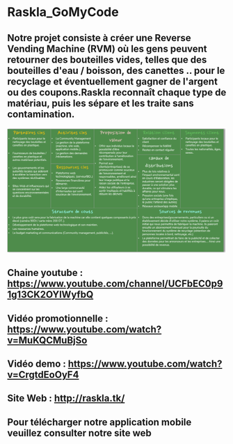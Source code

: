 # Raskla_GoMyCode

## Notre projet consiste à créer une Reverse Vending Machine (RVM) où les gens peuvent retourner des bouteilles vides, telles que des bouteilles d'eau / boisson, des canettes .. pour le recyclage et éventuellement gagner de l'argent ou des coupons.Raskla reconnaît chaque type de matériau, puis les sépare et les traite sans contamination.

![alt text](https://github.com/DaliAlaya/Raskla_GoMyCode/blob/master/BMC.png)

## Chaine youtube : https://www.youtube.com/channel/UCFbEC0p91g13CK2OYlWyfbQ

## Vidéo promotionnelle : https://www.youtube.com/watch?v=MuKQCMuBjSo

## Vidéo demo : https://www.youtube.com/watch?v=CrgtdEoOyF4

## Site Web : http://raskla.tk/

## Pour télécharger notre application mobile veuillez consulter notre site web
